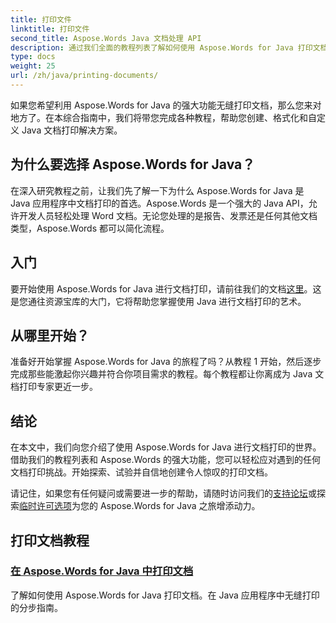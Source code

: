 ```yaml
---
title: 打印文件
linktitle: 打印文件
second_title: Aspose.Words Java 文档处理 API
description: 通过我们全面的教程列表了解如何使用 Aspose.Words for Java 打印文档。学习创建、格式化和自定义 Java 文档打印解决方案。
type: docs
weight: 25
url: /zh/java/printing-documents/
---
```


如果您希望利用 Aspose.Words for Java 的强大功能无缝打印文档，那么您来对地方了。在本综合指南中，我们将带您完成各种教程，帮助您创建、格式化和自定义 Java 文档打印解决方案。 

## 为什么要选择 Aspose.Words for Java？

在深入研究教程之前，让我们先了解一下为什么 Aspose.Words for Java 是 Java 应用程序中文档打印的首选。Aspose.Words 是一个强大的 Java API，允许开发人员轻松处理 Word 文档。无论您处理的是报告、发票还是任何其他文档类型，Aspose.Words 都可以简化流程。

## 入门

要开始使用 Aspose.Words for Java 进行文档打印，请前往我们的文档[这里](https://reference.aspose.com/words/java/)。这是您通往资源宝库的大门，它将帮助您掌握使用 Java 进行文档打印的艺术。

## 从哪里开始？

准备好开始掌握 Aspose.Words for Java 的旅程了吗？从教程 1 开始，然后逐步完成那些能激起你兴趣并符合你项目需求的教程。每个教程都让你离成为 Java 文档打印专家更近一步。

## 结论

在本文中，我们向您介绍了使用 Aspose.Words for Java 进行文档打印的世界。借助我们的教程列表和 Aspose.Words 的强大功能，您可以轻松应对遇到的任何文档打印挑战。开始探索、试验并自信地创建令人惊叹的打印文档。

请记住，如果您有任何疑问或需要进一步的帮助，请随时访问我们的[支持论坛](https://forum.aspose.com/)或探索[临时许可选项](https://purchase.aspose.com/temporary-license/)为您的 Aspose.Words for Java 之旅增添动力。

## 打印文档教程
### [在 Aspose.Words for Java 中打印文档](./printing-documents/)
了解如何使用 Aspose.Words for Java 打印文档。在 Java 应用程序中无缝打印的分步指南。